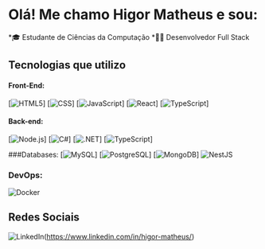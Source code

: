 # Olá! Me chamo Higor Matheus e sou:

*🎓 Estudante de Ciências da Computação
*🧑‍💻 Desenvolvedor Full Stack


## Tecnologias que utilizo

#### Front-End:
[![HTML5](https://img.shields.io/badge/HTML5-E34F26?style=for-the-badge&logo=html5&logoColor=white)]
[![CSS](https://img.shields.io/badge/CSS3-1572B6?style=for-the-badge&logo=css3&logoColor=white)]
[![JavaScript](https://img.shields.io/badge/JavaScript-323330?style=for-the-badge&logo=javascript&logoColor=F7DF1E)]
[![React](https://img.shields.io/badge/React-20232A?style=for-the-badge&logo=react&logoColor=61DAFB)]
[![TypeScript](https://img.shields.io/badge/TypeScript-007ACC?style=for-the-badge&logo=typescript&logoColor=white)]

#### Back-end:
[![Node.js](https://img.shields.io/badge/Node.js-43853D?style=for-the-badge&logo=node.js&logoColor=white)]
[![C#](https://img.shields.io/badge/C%23-239120?style=for-the-badge&logo=c-sharp&logoColor=white)]
[![.NET](https://img.shields.io/badge/.NET-5C2D91?style=for-the-badge&logo=.net&logoColor=white)]
[![TypeScript](https://img.shields.io/badge/TypeScript-007ACC?style=for-the-badge&logo=typescript&logoColor=white)]

###Databases:
[![MySQL](https://img.shields.io/badge/MySQL-00000F?style=for-the-badge&logo=mysql&logoColor=white)]
[![PostgreSQL](https://img.shields.io/badge/PostgreSQL-316192?style=for-the-badge&logo=postgresql&logoColor=white)]
[![MongoDB](https://img.shields.io/badge/MongoDB-4EA94B?style=for-the-badge&logo=mongodb&logoColor=white)]
![NestJS](https://img.shields.io/badge/nestjs-%23E0234E.svg?style=for-the-badge&logo=nestjs&logoColor=white)

### DevOps:
![Docker](https://img.shields.io/badge/docker-%230db7ed.svg?style=for-the-badge&logo=docker&logoColor=white)

## Redes Sociais
![LinkedIn](https://img.shields.io/badge/linkedin-%230077B5.svg?style=for-the-badge&logo=linkedin&logoColor=white)(https://www.linkedin.com/in/higor-matheus/)


